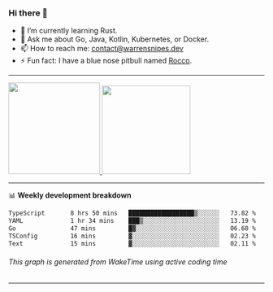 ### Hi there 👋

- 🌱 I’m currently learning Rust.
- 💬 Ask me about Go, Java, Kotlin, Kubernetes, or Docker.
- 📫 How to reach me: contact@warrensnipes.dev
- ⚡ Fun fact: I have a blue nose pitbull named [Rocco](https://i.imgur.com/iLsSCKu.jpg).

-------


<a href="https://github.com/LockedThread/LockedThread">
  <img height="180em" src="https://github-readme-stats.vercel.app/api?username=LockedThread&theme=transparent&bg_color=00000000&show_icons=true&count_private=true" />
  <img height="174em" src="https://github-readme-stats.vercel.app/api/top-langs?username=LockedThread&theme=transparent&layout=compact&hide_progress=true&bg_color=00000000" />
  </a>

-------

📊 **Weekly development breakdown**
<!--START_SECTION:waka-->

```txt
TypeScript       8 hrs 50 mins   ██████████████████▒░░░░░░   73.82 %
YAML             1 hr 34 mins    ███▒░░░░░░░░░░░░░░░░░░░░░   13.19 %
Go               47 mins         █▓░░░░░░░░░░░░░░░░░░░░░░░   06.60 %
TSConfig         16 mins         ▓░░░░░░░░░░░░░░░░░░░░░░░░   02.23 %
Text             15 mins         ▓░░░░░░░░░░░░░░░░░░░░░░░░   02.11 %
```

<!--END_SECTION:waka-->
###### *This graph is generated from WakeTime using active coding time*
-------
